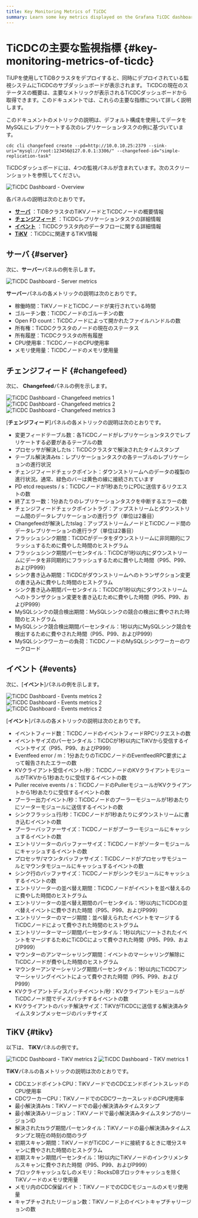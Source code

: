 ```yaml
---
title: Key Monitoring Metrics of TiCDC
summary: Learn some key metrics displayed on the Grafana TiCDC dashboard.
---
```


# TiCDCの主要な監視指標 {#key-monitoring-metrics-of-ticdc}

TiUPを使用してTiDBクラスタをデプロイすると、同時にデプロイされている監視システムにTiCDCのサブダッシュボードが表示されます。 TiCDCの現在のステータスの概要は、主要なメトリックが表示されるTiCDCダッシュボードから取得できます。このドキュメントでは、これらの主要な指標について詳しく説明します。

このドキュメントのメトリックの説明は、デフォルト構成を使用してデータをMySQLにレプリケートする次のレプリケーションタスクの例に基づいています。

```shell
cdc cli changefeed create --pd=http://10.0.10.25:2379 --sink-uri="mysql://root:123456@127.0.0.1:3306/" --changefeed-id="simple-replication-task"
```

TiCDCダッシュボードには、4つの監視パネルが含まれています。次のスクリーンショットを参照してください。

![TiCDC Dashboard - Overview](https://download.pingcap.com/images/docs/ticdc/ticdc-dashboard-overview.png)

各パネルの説明は次のとおりです。

-   [**サーバ**](#server) ：TiDBクラスタのTiKVノードとTiCDCノードの概要情報
-   [**チェンジフィード**](#changefeed) ：TiCDCレプリケーションタスクの詳細情報
-   [**イベント**](#events) ：TiCDCクラスタ内のデータフローに関する詳細情報
-   [**TiKV**](#tikv) ：TiCDCに関連するTiKV情報

## サーバ {#server}

次に、**サーバー**パネルの例を示します。

![TiCDC Dashboard - Server metrics](https://download.pingcap.com/images/docs/ticdc/ticdc-dashboard-server.png)

**サーバー**パネルの各メトリックの説明は次のとおりです。

-   稼働時間：TiKVノードとTiCDCノードが実行されている時間
-   ゴルーチン数：TiCDCノードのゴルーチンの数
-   Open FD count：TiCDCノードによって開かれたファイルハンドルの数
-   所有権：TiCDCクラスタのノードの現在のステータス
-   所有履歴：TiCDCクラスタの所有履歴
-   CPU使用率：TiCDCノードのCPU使用率
-   メモリ使用量：TiCDCノードのメモリ使用量

## チェンジフィード {#changefeed}

次に、 **Changefeed**パネルの例を示します。

![TiCDC Dashboard - Changefeed metrics 1](https://download.pingcap.com/images/docs/ticdc/ticdc-dashboard-changefeed-1.png) ![TiCDC Dashboard - Changefeed metrics 2](https://download.pingcap.com/images/docs/ticdc/ticdc-dashboard-changefeed-2.png) ![TiCDC Dashboard - Changefeed metrics 3](https://download.pingcap.com/images/docs/ticdc/ticdc-dashboard-changefeed-3.png)

[**チェンジフィード**]パネルの各メトリックの説明は次のとおりです。

-   変更フィードテーブル数：各TiCDCノードがレプリケーションタスクでレプリケートする必要があるテーブルの数
-   プロセッサが解決したts：TiCDCクラスタで解決されたタイムスタンプ
-   テーブル解決済みts：レプリケーションタスクの各テーブルのレプリケーションの進行状況
-   チェンジフィードチェックポイント：ダウンストリームへのデータの複製の進行状況。通常、緑色のバーは黄色の線に接続されています
-   PD etcd requests / s：TiCDCノードが1秒あたりにPDに送信するリクエストの数
-   終了エラー数：1分あたりのレプリケーションタスクを中断するエラーの数
-   チェンジフィードチェックポイントラグ：アップストリームとダウンストリーム間のデータレプリケーションの進行ラグ（単位は2番目）
-   Changefeedが解決したtslag：アップストリームノードとTiCDCノード間のデータレプリケーションの進行ラグ（単位は2番目）
-   フラッシュシンク期間：TiCDCがデータをダウンストリームに非同期的にフラッシュするために費やした時間のヒストグラム
-   フラッシュシンク期間パーセンタイル：TiCDCが1秒以内にダウンストリームにデータを非同期的にフラッシュするために費やした時間（P95、P99、およびP999）
-   シンク書き込み期間：TiCDCがダウンストリームへのトランザクション変更の書き込みに費やした時間のヒストグラム
-   シンク書き込み期間パーセンタイル：TiCDCが1秒以内にダウンストリームへのトランザクション変更を書き込むために費やした時間（P95、P99、およびP999）
-   MySQLシンクの競合検出期間：MySQLシンクの競合の検出に費やされた時間のヒストグラム
-   MySQLシンク競合検出期間パーセンタイル：1秒以内にMySQLシンク競合を検出するために費やされた時間（P95、P99、およびP999）
-   MySQLシンクワーカーの負荷：TiCDCノードのMySQLシンクワーカーのワークロード

## イベント {#events}

次に、[**イベント**]パネルの例を示します。

![TiCDC Dashboard - Events metrics 2](https://download.pingcap.com/images/docs/ticdc/ticdc-dashboard-events-1.png) ![TiCDC Dashboard - Events metrics 2](https://download.pingcap.com/images/docs/ticdc/ticdc-dashboard-events-2.png) ![TiCDC Dashboard - Events metrics 2](https://download.pingcap.com/images/docs/ticdc/ticdc-dashboard-events-3.png)

[**イベント**]パネルの各メトリックの説明は次のとおりです。

-   イベントフィード数：TiCDCノードのイベントフィードRPCリクエストの数
-   イベントサイズのパーセンタイル：TiCDCが1秒以内にTiKVから受信するイベントサイズ（P95、P99、およびP999）
-   Eventfeed error / m：1分あたりのTiCDCノードのEventfeedRPC要求によって報告されたエラーの数
-   KVクライアント受信イベント/秒：TiCDCノードのKVクライアントモジュールがTiKVから1秒あたりに受信するイベントの数
-   Puller receive events / s：TiCDCノードのPullerモジュールがKVクライアントから1秒あたりに受信するイベントの数
-   プーラー出力イベント/秒：TiCDCノードのプーラーモジュールが1秒あたりにソーターモジュールに送信するイベントの数
-   シンクフラッシュ行/秒：TiCDCノードが1秒あたりにダウンストリームに書き込むイベントの数
-   プーラーバッファーサイズ：TiCDCノードがプーラーモジュールにキャッシュするイベントの数
-   エントリソーターのバッファーサイズ：TiCDCノードがソーターモジュールにキャッシュするイベントの数
-   プロセッサ/マウンタバッファサイズ：TiCDCノードがプロセッサモジュールとマウンタモジュールにキャッシュするイベントの数
-   シンク行のバッファサイズ：TiCDCノードがシンクモジュールにキャッシュするイベントの数
-   エントリソーターの並べ替え期間：TiCDCノードがイベントを並べ替えるのに費やした時間のヒストグラム
-   エントリソーターの並べ替え期間のパーセンタイル：1秒以内にTiCDCの並べ替えイベントに費やされた時間（P95、P99、およびP999）
-   エントリソーターのマージ期間：並べ替えられたイベントをマージするTiCDCノードによって費やされた時間のヒストグラム
-   エントリソーターマージ期間パーセンタイル：1秒以内にソートされたイベントをマージするためにTiCDCによって費やされた時間（P95、P99、およびP999）
-   マウンターのアンマーシャリング期間：イベントのマーシャリング解除にTiCDCノードが費やした時間のヒストグラム
-   マウンターアンマーシャリング期間パーセンタイル：1秒以内にTiCDCアンマーシャリングイベントによって費やされた時間（P95、P99、およびP999）
-   KVクライアントディスパッチイベント/秒：KVクライアントモジュールがTiCDCノード間でディスパッチするイベントの数
-   KVクライアントのバッチ解決サイズ：TiKVがTiCDCに送信する解決済みタイムスタンプメッセージのバッチサイズ

## TiKV {#tikv}

以下は、 **TiKV**パネルの例です。

![TiCDC Dashboard - TiKV metrics 2](https://download.pingcap.com/images/docs/ticdc/ticdc-dashboard-tikv-2.png) ![TiCDC Dashboard - TiKV metrics 1](https://download.pingcap.com/images/docs/ticdc/ticdc-dashboard-tikv-1.png)

**TiKV**パネルの各メトリックの説明は次のとおりです。

-   CDCエンドポイントCPU：TiKVノードでのCDCエンドポイントスレッドのCPU使用率
-   CDCワーカーCPU：TiKVノードでのCDCワーカースレッドのCPU使用率
-   最小解決済みts：TiKVノードでの最小解決済みタイムスタンプ
-   最小解決済みリージョン：TiKVノードで最小解決済みタイムスタンプのリージョンID
-   解決されたtsラグ期間パーセンタイル：TiKVノードの最小解決済みタイムスタンプと現在の時刻の間のラグ
-   初期スキャン期間：TiKVノードがTiCDCノードに接続するときに増分スキャンに費やされた時間のヒストグラム
-   初期スキャン期間パーセンタイル：1秒以内にTiKVノードのインクリメンタルスキャンに費やされた時間（P95、P99、およびP999）
-   ブロックキャッシュなしのメモリ：RocksDBブロックキャッシュを除くTiKVノードのメモリ使用量
-   メモリ内のCDC保留バイト：TiKVノードでのCDCモジュールのメモリ使用量
-   キャプチャされたリージョン数：TiKVノード上のイベントキャプチャリージョンの数
